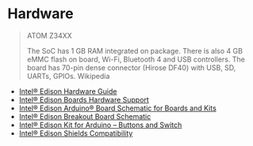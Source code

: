 # Hardware

> ATOM Z34XX
>
> The SoC has 1 GB RAM integrated on package. There is also 4 GB eMMC flash on board, Wi-Fi, Bluetooth 4 and USB controllers. The board has 70-pin dense connector \(Hirose DF40\) with USB, SD, UARTs, GPIOs. Wikipedia

* [Intel® Edison Hardware Guide](http://akizukidenshi.com/download/ds/intel/edison-module_HG_331189-002.pdf)
* [Intel® Edison Boards Hardware Support](https://www-ssl.intel.com/content/www/us/en/do-it-yourself/support/maker/edison/edison-documents-and-guides.html)
* [Intel® Edison Arduino® Board Schematic for Boards and Kits](http://www.intel.com/content/www/us/en/support/boards-and-kits/000005829.html)
* [Intel® Edison Breakout Board Schematic](http://www.intel.com/content/www/us/en/support/boards-and-kits/000005699.html)
* [Intel® Edison Kit for Arduino – Buttons and Switch](https://communities.intel.com/docs/DOC-23454)
* [Intel® Edison Shields Compatibility](http://download.intel.com/support/Galileo-Edison_ShieldTestReport_330937-002.pdf)

